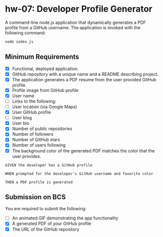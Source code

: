 # hw-07: Developer Profile Generator

A command-line node.js application that dynamically generates a PDF profile from a GitHub username. The application is invoked with the following command:

```sh
node index.js
```

## Minimum Requirements

* [x] Functional, deployed application.
* [x] GitHub repository with a unique name and a README describing project.
* [x] The application generates a PDF resume from the user provided GitHub profile.
* [x] Profile image from GitHub profile
* [x] User name
* [ ] Links to the following:
* [ ] User location (via Google Maps)
* [x] User GitHub profile
* [ ] User blog
* [x] User bio
* [x] Number of public repositories
* [x] Number of followers
* [x] Number of GitHub stars
* [x] Number of users following
* [x] The background color of the generated PDF matches the color that the user provides.

```
GIVEN the developer has a GitHub profile

WHEN prompted for the developer's GitHub username and favorite color

THEN a PDF profile is generated
```

## Submission on BCS

You are required to submit the following:
* [ ] An animated GIF demonstrating the app functionality
* [x] A generated PDF of your GitHub profile
* [x] The URL of the GitHub repository

